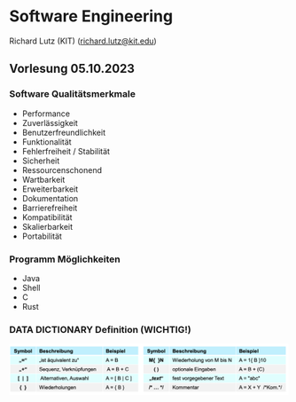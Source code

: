 # Software Engineering

Richard Lutz (KIT) (richard.lutz@kit.edu)

## Vorlesung 05.10.2023

### Software Qualitätsmerkmale

- Performance
- Zuverlässigkeit
- Benutzerfreundlichkeit
- Funktionalität
- Fehlerfreiheit / Stabilität
- Sicherheit
- Ressourcenschonend
- Wartbarkeit
- Erweiterbarkeit
- Dokumentation
- Barrierefreiheit
- Kompatibilität
- Skalierbarkeit
- Portabilität

### Programm Möglichkeiten

- Java
- Shell
- C
- Rust

### DATA DICTIONARY Definition (WICHTIG!)

![Data Dictionary Definition](bilder/dataDictionaryDefinition.png)